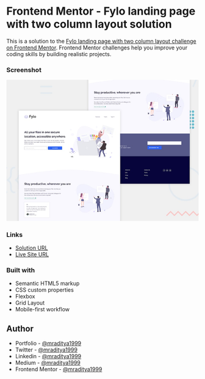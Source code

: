# Frontend Mentor - Fylo landing page with two column layout solution

This is a solution to the [Fylo landing page with two column layout challenge on Frontend Mentor](https://www.frontendmentor.io/challenges/fylo-landing-page-with-two-column-layout-5ca5ef041e82137ec91a50f5). Frontend Mentor challenges help you improve your coding skills by building realistic projects.

### Screenshot

[![Design preview for the Fylo landing page with two column layout coding challenge](./design/desktop-preview.jpg)](https://fm-20-fylo-landing-page-column-layout.netlify.app)

### Links

- [Solution URL](https://www.frontendmentor.io/solutions/fylo-landing-page-with-two-column-layout-mQjn6eE8CX)
- [Live Site URL](https://fm-20-fylo-landing-page-column-layout.netlify.app)

### Built with

- Semantic HTML5 markup
- CSS custom properties
- Flexbox
- Grid Layout
- Mobile-first workflow

## Author

- Portfolio - [@mraditya1999](https://www.adityayadav.live)
- Twitter - [@mraditya1999](https://twitter.com/mraditya1999)
- Linkedin - [@mraditya1999](https://www.linkedin.com/in/mraditya1999/)
- Medium - [@mraditya1999](https://medium.com/@mraditya1999)
- Frontend Mentor - [@mraditya1999](https://www.frontendmentor.io/profile/Aditya-oss-creator)
